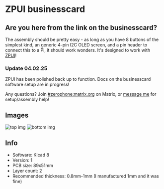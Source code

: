 # ZPUI businesscard

## Are you here from the link on the businesscard?

The assembly should be pretty easy - as long as you have 8 buttons of the simplest kind, an generic 4-pin I2C OLED screen,
and a pin header to connect this to a Pi, it should work wonders. It's designed to work with [ZPUI](https://zpui.readthedocs.io/en/latest/)!

### Update 04.02.25

ZPUI has been polished back up to function. Docs on the businesscard software setup are in progress!

Any questions? Join [#zerophone:matrix.org](https://github.com/CRImier/MyKiCad/tree/master/Raspberry%20Pi%20stuff/zpui_businesscard) on Matrix, or [message me](https://linktr.ee/CRImier) for setup/assembly help!

## Images

![top img](https://crimier.github.io/MyKiCad/Raspberry%20Pi%20stuff/zpui_businesscard/zpui_businesscard_top.png)
![bottom img](https://crimier.github.io/MyKiCad/Raspberry%20Pi%20stuff/zpui_businesscard/zpui_businesscard_bottom.png)

## Info

- Software: Kicad 8
- Version: 1
- PCB size: 89x51mm
- Layer count: 2
- Recommended thickness: 0.8mm-1mm (I manufactured 1mm and it was fine)
